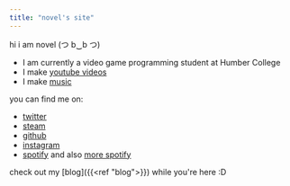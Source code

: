 ```yaml
---
title: "novel's site"
---
```

hi i am novel (つ b‿b つ)
* I am currently a video game programming student at Humber College
* I make [youtube videos](https://www.youtube.com/@mrabiry/videos)
* I make [music](https://www.youtube.com/watch?v=YFbU_HwXf7M&ab_channel=NovelAlex)

you can find me on:
* [twitter](https://twitter.com/NovelAlexicus)
* [steam](https://steamcommunity.com/id/mrabiry/)
* [github](https://github.com/novelalex)
* [instagram](https://www.instagram.com/hiiamnovel/)
* [spotify](https://open.spotify.com/user/313wxxr7ocaxxtsbllxjmxschoj4?si=74c82756168e401d) and also [more spotify](https://open.spotify.com/artist/0RQhQSrMwHsYGj1BRPvZ8J?si=2_X0McW9QpivQDY33nnyOg)

check out my [blog]({{<ref "blog">}}) while you're here :D
